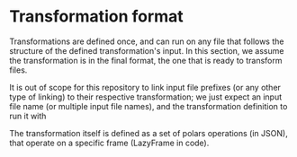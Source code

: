 # Transformation format

Transformations are defined once, and can run on any file that follows the structure of the defined transformation's input.
In this section, we assume the transformation is in the final format, the one that is ready to transform files.

It is out of scope for this repository to link input file prefixes (or any other type of linking) to their respective transformation;
we just expect an input file name (or multiple input file names), and the transformation definition to run it with

The transformation itself is defined as a set of polars operations (in JSON), that operate on a specific frame (LazyFrame in code).
